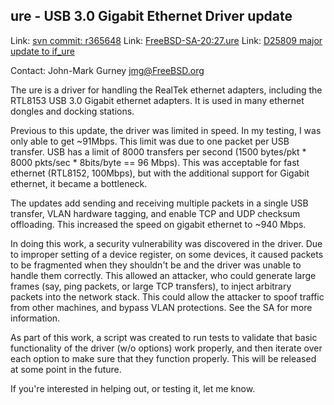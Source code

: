## ure - USB 3.0 Gigabit Ethernet Driver update ##

Link:	 [svn commit: r365648](https://svnweb.freebsd.org/changeset/base/365648)
Link:	 [FreeBSD-SA-20:27.ure](https://www.freebsd.org/security/advisories/FreeBSD-SA-20:27.ure.asc)
Link:	 [D25809 major update to if_ure](https://reviews.freebsd.org/D25809)

Contact: John-Mark Gurney <jmg@FreeBSD.org>  

The ure is a driver for handling the RealTek ethernet adapters,
including the RTL8153 USB 3.0 Gigabit ethernet adapters.  It is used
in many ethernet dongles and docking stations.

Previous to this update, the driver was limited in speed.  In my
testing, I was only able to get ~91Mbps.  This limit was due to one
packet per USB transfer.  USB has a limit of 8000 transfers per
second (1500 bytes/pkt * 8000 pkts/sec * 8bits/byte == 96 Mbps).
This was acceptable for fast ethernet (RTL8152, 100Mbps), but with
the additional support for Gigabit ethernet, it became a bottleneck.

The updates add sending and receiving multiple packets in a single
USB transfer, VLAN hardware tagging, and enable TCP and UDP
checksum offloading.  This increased the speed on gigabit ethernet
to ~940 Mbps.

In doing this work, a security vulnerability was discovered in the
driver.  Due to improper setting of a device register, on some
devices, it caused packets to be fragmented when they shouldn't be
and the driver was unable to handle them correctly.  This allowed an
attacker, who could generate large frames (say, ping packets, or
large TCP transfers), to inject arbitrary packets into the network
stack.  This could allow the attacker to spoof traffic from other
machines, and bypass VLAN protections.  See the SA for more
information.

As part of this work, a script was created to run tests to
validate that basic functionality of the driver (w/o options) work
properly, and then iterate over each option to make sure that they
function properly.  This will be released at some point in the
future.

If you're interested in helping out, or testing it, let me know.
